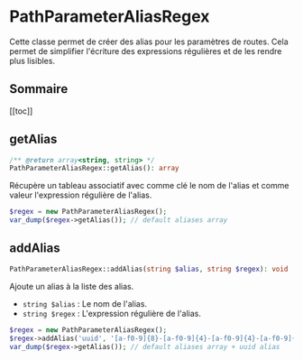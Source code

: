 # PathParameterAliasRegex

Cette classe permet de créer des alias pour les paramètres de routes. Cela permet de simplifier l'écriture des
expressions régulières et de les rendre plus lisibles.

## Sommaire

[[toc]]

## getAlias

```php
/** @return array<string, string> */
PathParameterAliasRegex::getAlias(): array
```

Récupère un tableau associatif avec comme clé le nom de l'alias et comme valeur l'expression régulière de l'alias.

```php
$regex = new PathParameterAliasRegex();
var_dump($regex->getAlias()); // default aliases array
```

## addAlias

```php
PathParameterAliasRegex::addAlias(string $alias, string $regex): void
```

Ajoute un alias à la liste des alias.

- `string $alias` : Le nom de l'alias.
- `string $regex` : L'expression régulière de l'alias.

```php
$regex = new PathParameterAliasRegex();
$regex->addAlias('uuid', '[a-f0-9]{8}-[a-f0-9]{4}-[a-f0-9]{4}-[a-f0-9]{4}-[a-f0-9]{12}');
var_dump($regex->getAlias()); // default aliases array + uuid alias
```
